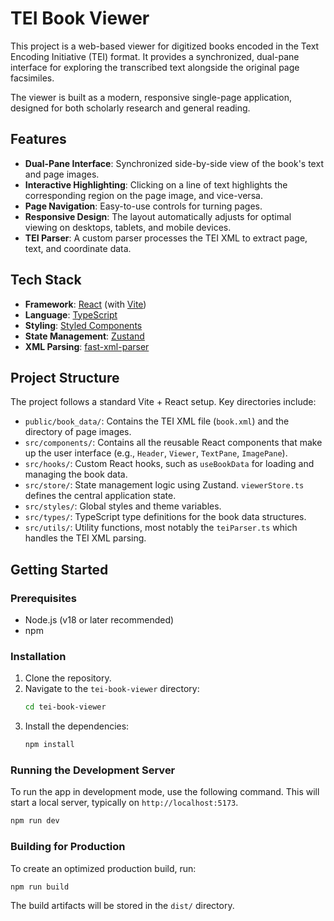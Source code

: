 # TEI Book Viewer

This project is a web-based viewer for digitized books encoded in the Text Encoding Initiative (TEI) format. It provides a synchronized, dual-pane interface for exploring the transcribed text alongside the original page facsimiles.

The viewer is built as a modern, responsive single-page application, designed for both scholarly research and general reading.

## Features

-   **Dual-Pane Interface**: Synchronized side-by-side view of the book's text and page images.
-   **Interactive Highlighting**: Clicking on a line of text highlights the corresponding region on the page image, and vice-versa.
-   **Page Navigation**: Easy-to-use controls for turning pages.
-   **Responsive Design**: The layout automatically adjusts for optimal viewing on desktops, tablets, and mobile devices.
-   **TEI Parser**: A custom parser processes the TEI XML to extract page, text, and coordinate data.

## Tech Stack

-   **Framework**: [React](https://reactjs.org/) (with [Vite](https://vitejs.dev/))
-   **Language**: [TypeScript](https://www.typescriptlang.org/)
-   **Styling**: [Styled Components](https://styled-components.com/)
-   **State Management**: [Zustand](https://zustand-demo.pmnd.rs/)
-   **XML Parsing**: [fast-xml-parser](https://github.com/NaturalIntelligence/fast-xml-parser)

## Project Structure

The project follows a standard Vite + React setup. Key directories include:

-   `public/book_data/`: Contains the TEI XML file (`book.xml`) and the directory of page images.
-   `src/components/`: Contains all the reusable React components that make up the user interface (e.g., `Header`, `Viewer`, `TextPane`, `ImagePane`).
-   `src/hooks/`: Custom React hooks, such as `useBookData` for loading and managing the book data.
-   `src/store/`: State management logic using Zustand. `viewerStore.ts` defines the central application state.
-   `src/styles/`: Global styles and theme variables.
-   `src/types/`: TypeScript type definitions for the book data structures.
-   `src/utils/`: Utility functions, most notably the `teiParser.ts` which handles the TEI XML parsing.

## Getting Started

### Prerequisites

-   Node.js (v18 or later recommended)
-   npm

### Installation

1.  Clone the repository.
2.  Navigate to the `tei-book-viewer` directory:
    ```sh
    cd tei-book-viewer
    ```
3.  Install the dependencies:
    ```sh
    npm install
    ```

### Running the Development Server

To run the app in development mode, use the following command. This will start a local server, typically on `http://localhost:5173`.

```sh
npm run dev
```

### Building for Production

To create an optimized production build, run:

```sh
npm run build
```

The build artifacts will be stored in the `dist/` directory.
